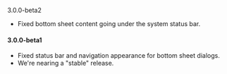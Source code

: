 3.0.0-beta2

* Fixed bottom sheet content going under the system status bar.

#### 3.0.0-beta1

* Fixed status bar and navigation appearance for bottom sheet dialogs.
* We're nearing a "stable" release.
